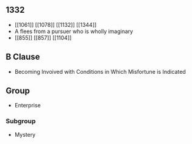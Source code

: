 ## 1332
- [[1061]] [[1078]] [[1132]] [[1344]] 
- A flees from a pursuer who is wholly imaginary
- [[855]] [[857]] [[1104]] 

## B Clause
- Becoming Invoived with Conditions in Which Misfortune is Indicated

## Group
- Enterprise

### Subgroup
- Mystery


